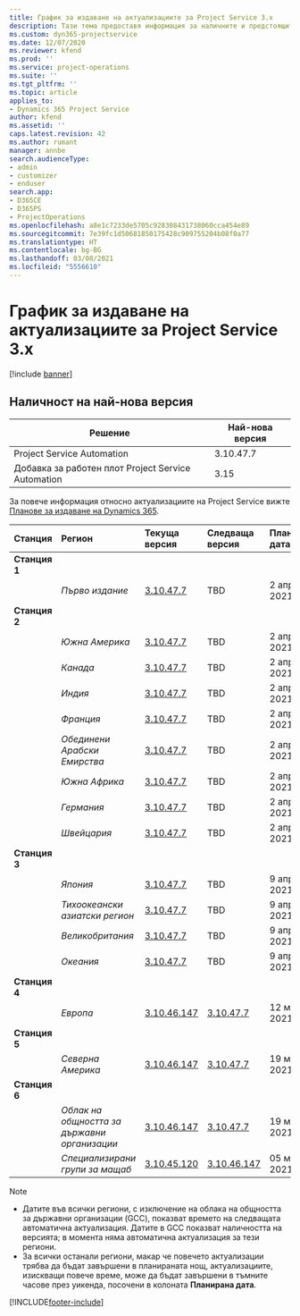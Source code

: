 ```yaml
---
title: График за издаване на актуализациите за Project Service 3.x
description: Тази тема предоставя информация за наличните и предстоящите издания на Dynamics 365 Project Service Automation.
ms.custom: dyn365-projectservice
ms.date: 12/07/2020
ms.reviewer: kfend
ms.prod: ''
ms.service: project-operations
ms.suite: ''
ms.tgt_pltfrm: ''
ms.topic: article
applies_to:
- Dynamics 365 Project Service
author: kfend
ms.assetid: ''
caps.latest.revision: 42
ms.author: rumant
manager: annbe
search.audienceType:
- admin
- customizer
- enduser
search.app:
- D365CE
- D365PS
- ProjectOperations
ms.openlocfilehash: a8e1c7233de5705c928308431738060cca454e89
ms.sourcegitcommit: 7e39fc1d50681850175428c909755204b08f0a77
ms.translationtype: HT
ms.contentlocale: bg-BG
ms.lasthandoff: 03/08/2021
ms.locfileid: "5556610"
---
```

# <a name="update-release-schedule-for-project-service-3x"></a>График за издаване на актуализациите за Project Service 3.x

[!include [banner](../includes/psa-now-project-operations.md)]

## <a name="latest-version-availability"></a>Наличност на най-нова версия

| Решение  | Най-нова версия |
|-------|----|
| Project Service Automation    | 3.10.47.7 |
| Добавка за работен плот Project Service Automation                | 3.15          |

За повече информация относно актуализациите на Project Service вижте [Планове за издаване на Dynamics 365](https://docs.microsoft.com/dynamics365/release-plans/). 

| Станция  | Регион | Текуща версия | Следваща версия |  Планирана дата
| :---   | :---   | :---   | :---   |:---   |         
|<strong>Станция 1</strong> | |  |  | |
| | <i>Първо издание</i> | [3.10.47.7](whats-new-ur-29.md) | TBD | 2 април 2021 г.
|<strong>Станция 2</strong> | |  |  | |
| | <i>Южна Америка</i> | [3.10.47.7](whats-new-ur-29.md) | TBD | 2 април 2021 г.
| | <i>Канада</i> | [3.10.47.7](whats-new-ur-29.md) | TBD | 2 април 2021 г.
| | <i>Индия</i> | [3.10.47.7](whats-new-ur-29.md) | TBD | 2 април 2021 г.
| | <i>Франция</i> | [3.10.47.7](whats-new-ur-29.md) | TBD | 2 април 2021 г.
| | <i>Обединени Арабски Емирства</i> | [3.10.47.7](whats-new-ur-29.md) | TBD | 2 април 2021 г.
| | <i>Южна Африка</i> | [3.10.47.7](whats-new-ur-29.md) | TBD | 2 април 2021 г.
| | <i>Германия</i> | [3.10.47.7](whats-new-ur-29.md) | TBD | 2 април 2021 г.
| | <i>Швейцария</i> | [3.10.47.7](whats-new-ur-29.md) | TBD | 2 април 2021 г.
|<strong>Станция 3</strong> | |  |  | |
| | <i>Япония</i> | [3.10.47.7](whats-new-ur-29.md) | TBD | 9 април 2021 г.
| | <i>Тихоокеански азиатски регион</i> | [3.10.47.7](whats-new-ur-29.md) | TBD | 9 април 2021 г.
| | <i>Великобритания</i> | [3.10.47.7](whats-new-ur-29.md) | TBD | 9 април 2021 г.
| | <i>Океания</i> | [3.10.47.7](whats-new-ur-29.md) | TBD | 9 април 2021 г.
|<strong>Станция 4</strong> | |  |  | |
| | <i>Европа</i> | [3.10.46.147](whats-new-ur-28-6.md) | [3.10.47.7](whats-new-ur-29.md) | 12 март 2021 г.
|<strong>Станция 5</strong> | |  |  | |
| | <i>Северна Америка</i> | [3.10.46.147](whats-new-ur-28-6.md) | [3.10.47.7](whats-new-ur-29.md) | 19 март 2021 г.
|<strong>Станция 6</strong> | |  |  | |
| | <i>Облак на общността за държавни организации</i> | [3.10.46.147](whats-new-ur-28-6.md) | [3.10.47.7](whats-new-ur-29.md) | 19 март 2021 г.
| | <i>Специализирани групи за мащаб</i> | [3.10.45.120](whats-new-ur-27-6.md) | [3.10.46.147](whats-new-ur-28-6.md) | 05 март 2021 г.

>[!Note]
> - Датите във всички региони, с изключение на облака на общността за държавни организации (GCC), показват времето на следващата автоматична актуализация. Датите в GCC показват наличността на версията; в момента няма автоматична актуализация за тези региони.
> - За всички останали региони, макар че повечето актуализации трябва да бъдат завършени в планираната нощ, актуализациите, изискващи повече време, може да бъдат завършени в тъмните часове през уикенда, посочени в колоната **Планирана дата**.


[!INCLUDE[footer-include](../includes/footer-banner.md)]
